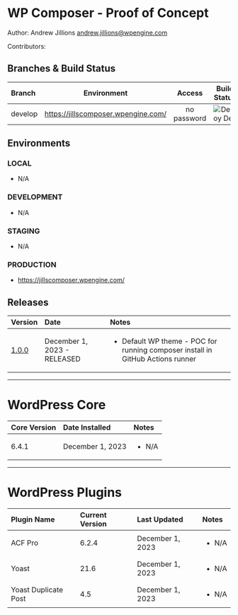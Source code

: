 # WP Composer - Proof of Concept

Author: Andrew Jillions <andrew.jillions@wpengine.com>

Contributors:

## Branches & Build Status

| Branch  |              Environment              |   Access    |                                          Build Status                                          |
| :------ | :-----------------------------------: | :---------: | :--------------------------------------------------------------------------------------------: |
| develop | <https://jillscomposer.wpengine.com/> | no password | ![Deploy Dev](https://github.com/jillions/wp-composer/actions/workflows/develop.yml/badge.svg) |

## Environments

### **LOCAL**

- N/A

### **DEVELOPMENT**

- N/A

### **STAGING**

- N/A

### **PRODUCTION**

- <https://jillscomposer.wpengine.com/>

## Releases

| Version    | Date                        | Notes                                                                                          |
| :--------- | :-------------------------- | :--------------------------------------------------------------------------------------------- |
| [1.0.0](#) | December 1, 2023 - RELEASED | <ul><li>Default WP theme - POC for running composer install in GitHub Actions runner</li></ul> |

---

# WordPress Core

| Core Version | Date Installed   | Notes                 |
| :----------- | :--------------- | :-------------------- |
| 6.4.1        | December 1, 2023 | <ul><li>N/A</li></ul> |

---

# WordPress Plugins

| Plugin Name          | Current Version | Last Updated     | Notes                 |
| :------------------- | :-------------- | :--------------- | :-------------------- |
| ACF Pro              | 6.2.4           | December 1, 2023 | <ul><li>N/A</li></ul> |
| Yoast                | 21.6            | December 1, 2023 | <ul><li>N/A</li></ul> |
| Yoast Duplicate Post | 4.5             | December 1, 2023 | <ul><li>N/A</li></ul> |

